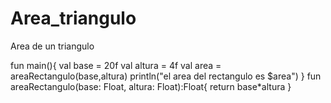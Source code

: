 # Area_triangulo
Area de un triangulo

fun main(){
    val base = 20f
    val altura = 4f
    val area = areaRectangulo(base,altura)
    println("el area del rectangulo es $area")
}
fun areaRectangulo(base: Float, altura: Float):Float{
    return base*altura
}
